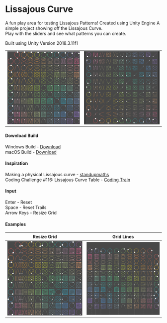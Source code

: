 # Lissajous Curve
A fun play area for testing Lissajous Patterns! Created using Unity Engine
A simple project showing off the Lissajous Curve.<br>
Play with the sliders and see what patterns you can create.

Built using Unity Version 2018.3.11f1

|     |     |
:-------------------------:|:-------------------------:
![](Gifs/Gif1.gif)  |  ![](Gifs/Gif3.gif)

#### Download Build
Windows Build - [Download]()<br>
macOS Build - [Download]()

#### Inspiration
Making a physical Lissajous curve - [standupmaths](https://youtu.be/4CbPksEl51Q)<br>
Coding Challenge #116: Lissajous Curve Table - [Coding Train](https://youtu.be/--6eyLO78CY)

#### Input
Enter - Reset<br>
Space - Reset Trails<br>
Arrow Keys - Resize Grid

#### Examples
Resize Grid            |  Grid Lines
:-------------------------:|:-------------------------:
![](Gifs/Gif2.gif)  |  ![](Gifs/Gif4.gif) 
